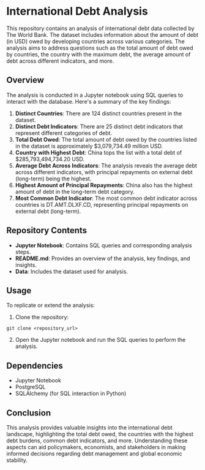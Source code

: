 # International Debt Analysis

This repository contains an analysis of international debt data collected by The World Bank. The dataset includes information about the amount of debt (in USD) owed by developing countries across various categories. The analysis aims to address questions such as the total amount of debt owed by countries, the country with the maximum debt, the average amount of debt across different indicators, and more.

## Overview

The analysis is conducted in a Jupyter notebook using SQL queries to interact with the database. Here's a summary of the key findings:

1. **Distinct Countries**: There are 124 distinct countries present in the dataset.
2. **Distinct Debt Indicators**: There are 25 distinct debt indicators that represent different categories of debt.
3. **Total Debt Owed**: The total amount of debt owed by the countries listed in the dataset is approximately $3,079,734.49 million USD.
4. **Country with Highest Debt**: China tops the list with a total debt of $285,793,494,734.20 USD.
5. **Average Debt Across Indicators**: The analysis reveals the average debt across different indicators, with principal repayments on external debt (long-term) being the highest.
6. **Highest Amount of Principal Repayments**: China also has the highest amount of debt in the long-term debt category.
7. **Most Common Debt Indicator**: The most common debt indicator across countries is DT.AMT.DLXF.CD, representing principal repayments on external debt (long-term).

## Repository Contents

- **Jupyter Notebook**: Contains SQL queries and corresponding analysis steps.
- **README.md**: Provides an overview of the analysis, key findings, and insights.
- **Data**: Includes the dataset used for analysis.

## Usage

To replicate or extend the analysis:

1. Clone the repository:

```
git clone <repository_url>
```

2. Open the Jupyter notebook and run the SQL queries to perform the analysis.

## Dependencies

- Jupyter Notebook
- PostgreSQL
- SQLAlchemy (for SQL interaction in Python)

## Conclusion

This analysis provides valuable insights into the international debt landscape, highlighting the total debt owed, the countries with the highest debt burdens, common debt indicators, and more. Understanding these aspects can aid policymakers, economists, and stakeholders in making informed decisions regarding debt management and global economic stability.
